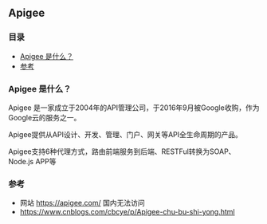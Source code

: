 ## Apigee

### 目录
* [Apigee 是什么？](#Apigee-是什么？)
* [参考](#参考)

### Apigee 是什么？
Apigee 是一家成立于2004年的API管理公司，于2016年9月被Google收购，作为Google云的服务之一。

Apigee提供从API设计、开发、管理、门户、网关等API全生命周期的产品。

Apigee支持6种代理方式，路由前端服务到后端、RESTFul转换为SOAP、Node.js APP等

### 参考
* 网站 https://apigee.com/ 国内无法访问
* https://www.cnblogs.com/cbcye/p/Apigee-chu-bu-shi-yong.html

